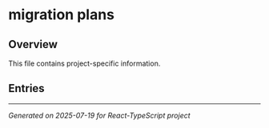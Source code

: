 # migration plans

## Overview

This file contains project-specific information.

## Entries

<!-- Entries will be added here automatically -->

---
*Generated on 2025-07-19 for React-TypeScript project*
